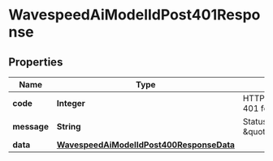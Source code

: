 

# WavespeedAiModelIdPost401Response


## Properties

| Name | Type | Description | Notes |
|------------ | ------------- | ------------- | -------------|
|**code** | **Integer** | HTTP status code (e.g., 401 for unauthorized) |  [optional] |
|**message** | **String** | Status message (e.g., \&quot;Unauthorized\&quot;) |  [optional] |
|**data** | [**WavespeedAiModelIdPost400ResponseData**](WavespeedAiModelIdPost400ResponseData.md) |  |  [optional] |




